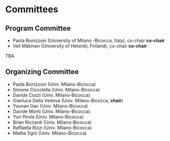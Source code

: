 # Committees

## Program Committee

*  Paola Bonizzoni (University of Milano -Bicocca, Italy), co-chair **co-chair**
*  Veli Mäkinen (University of Helsinki, Finland), co-chair **co-chair**

TBA


## Organizing Committee

*  Paola Bonizzoni (Univ. Milano-Bicocca)
*  Simone Ciccolella (Univ. Milano-Bicocca)
*  Davide Cozzi (Univ. Milano-Bicocca)
*  Gianluca Della Vedova (Univ. Milano-Bicocca, **chair**)
*  Younan Gao (Univ. Milano-Bicocca)
*  Davide Monti (Univ. Milano-Bicocca)
*  Yuri Pirola (Univ. Milano-Bicocca)
*  Brian Riccardi (Univ. Milano-Bicocca)
*  Raffaella Rizzi (Univ. Milano-Bicocca)
*  Mattia Sgrò (Univ. Milano-Bicocca)
